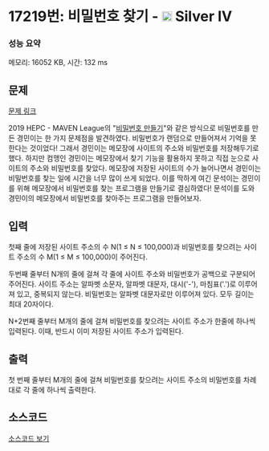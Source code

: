 # 17219번: 비밀번호 찾기 - <img src="https://static.solved.ac/tier_small/7.svg" style="height:20px" /> Silver IV

<!-- performance -->
### 성능 요약
메모리: 16052 KB, 시간: 132 ms
<!-- end -->

## 문제

[문제 링크](https://boj.kr/17219)

<p>2019 HEPC - MAVEN League의 "<a href="/problem/17218">비밀번호 만들기</a>"와 같은 방식으로 비밀번호를 만든 경민이는 한 가지 문제점을 발견하였다. 비밀번호가 랜덤으로 만들어져서 기억을 못 한다는 것이었다! 그래서 경민이는 메모장에 사이트의 주소와 비밀번호를 저장해두기로 했다. 하지만 컴맹인 경민이는 메모장에서 찾기 기능을 활용하지 못하고&nbsp;직접 눈으로 사이트의 주소와 비밀번호를 찾았다. 메모장에 저장된 사이트의 수가 늘어나면서&nbsp;경민이는 비밀번호를 찾는 일에 시간을 너무 많이 쓰게 되었다. 이를 딱하게 여긴 문석이는 경민이를 위해 메모장에서 비밀번호를 찾는 프로그램을 만들기로 결심하였다! 문석이를 도와 경민이의 메모장에서 비밀번호를 찾아주는 프로그램을 만들어보자.</p>

## 입력

<p>첫째 줄에 저장된 사이트 주소의 수 N(1&nbsp;≤ N&nbsp;≤ 100,000)과 비밀번호를 찾으려는 사이트 주소의 수 M(1&nbsp;≤ M&nbsp;≤ 100,000)이 주어진다.</p>

<p>두번째 줄부터 N개의 줄에 걸쳐&nbsp;각 줄에 사이트 주소와 비밀번호가 공백으로 구분되어 주어진다. 사이트 주소는 알파벳 소문자,&nbsp;알파벳 대문자,&nbsp;대시('-'), 마침표('.')로 이루어져 있고, 중복되지 않는다. 비밀번호는 알파벳 대문자로만 이루어져 있다. 모두 길이는 최대 20자이다.</p>

<p>N+2번째 줄부터 M개의 줄에 걸쳐 비밀번호를 찾으려는 사이트 주소가 한줄에 하나씩 입력된다. 이때,&nbsp;반드시 이미 저장된 사이트 주소가 입력된다.</p>

## 출력

<p>첫 번째 줄부터 M개의 줄에 걸쳐&nbsp;비밀번호를 찾으려는 사이트 주소의 비밀번호를 차례대로 각 줄에 하나씩 출력한다.</p>

## 소스코드

[소스코드 보기](비밀번호%20찾기.cpp)